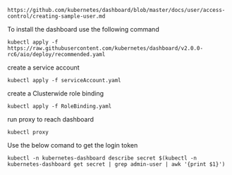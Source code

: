 ````
https://github.com/kubernetes/dashboard/blob/master/docs/user/access-control/creating-sample-user.md
````


To install the dashboard use the following command
````
kubectl apply -f https://raw.githubusercontent.com/kubernetes/dashboard/v2.0.0-rc6/aio/deploy/recommended.yaml
````



create a service account

````
kubectl apply -f serviceAccount.yaml
````




create a Clusterwide role binding

````
kubectl apply -f RoleBinding.yaml
````

run proxy to reach dashboard
````
kubectl proxy
````


Use the below comand to get the login token
````
kubectl -n kubernetes-dashboard describe secret $(kubectl -n kubernetes-dashboard get secret | grep admin-user | awk '{print $1}')
````


